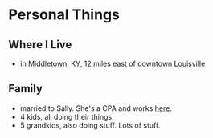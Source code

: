 # Personal Things

## Where I Live
- in [Middletown, KY](https://www.google.com/maps/place/Middletown,+KY/@38.2419344,-85.5440816,14z/data=!3m1!4b1!4m5!3m4!1s0x886998b2ae18b709:0x2de0c8c8bb7837b4!8m2!3d38.2453487!4d-85.5388489), 12 miles east of downtown Louisville

## Family
- married to Sally.  She's a CPA and works [here](https://hsccpa.com).
- 4 kids, all doing their things.
- 5 grandkids, also doing stuff.  Lots of stuff.